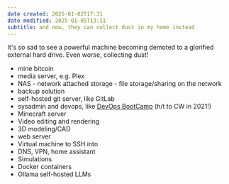 ```yaml
---
date created: 2025-01-02T17:31
date modified: 2025-01-05T13:11
subtitle: and now, they can collect dust in my home instead
---
```


It's so sad to see a powerful machine becoming demoted to a glorified external hard drive. Even worse, collecting dust!

- mine bitcoin
- media server, e.g. Plex
- NAS - network attached storage - file storage/sharing on the network
- backup solution
- self-hosted git server, like GitLab
- sysadmin and devops, like [DevOps BootCamp](https://devopsbootcamp.osuosl.org/) (h/t to CW in 2021!)
- Minecraft server
- Video editing and rendering
- 3D modeling/CAD
- web server
- Virtual machine to SSH into
- DNS, VPN, home assistant
- Simulations 
- Docker containers
- Ollama self-hosted LLMs
